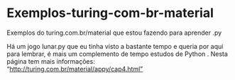 # Exemplos-turing-com-br-material
Exemplos do turing.com.br/material que estou fazendo para aprender .py

Há um jogo lunar.py que eu tinha visto a bastante tempo e queria por aqui para lembrar, é mais um complemento de tempo estudos de Python . Nesta página tem mais informações: “http://turing.com.br/material/appy/cap4.html” 
